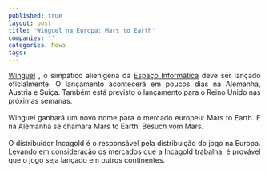 ```yaml
---
published: true
layout: post
title: 'Winguel na Europa: Mars to Earth'
companies: ''
categories: News
tags: 
---
```

<div style="TEXT-ALIGN: justify"><a href="{{ site.baseurl }}/index.php?p=c&amp;id=194">Winguel</a>
, o simp&aacute;tico alien&iacute;gena da <a href="{{ site.baseurl }}/index.php?p=cl&amp;t=19&amp;idd=9">Espa&ccedil;o Inform&aacute;tica</a>
 deve ser lan&ccedil;ado oficialmente. O lan&ccedil;amento acontecer&aacute; em poucos dias na Alemanha, Austria e Su&iacute;&ccedil;a. Tamb&eacute;m est&aacute; previsto o lan&ccedil;amento para o Reino Unido nas pr&oacute;ximas semanas.<br /><br />Winguel ganhar&aacute; um novo nome para o mercado europeu: Mars to Earth. E na Alemanha se chamar&aacute; Mars to Earth: Besuch vom Mars.<br /><br />O distribuidor Incagold &eacute; o respons&aacute;vel pela distribui&ccedil;&atilde;o do jogo na Europa. Levando em considera&ccedil;&atilde;o os mercados que a Incagold trabalha, &eacute; prov&aacute;vel que o jogo seja lan&ccedil;ado em outros continentes.
